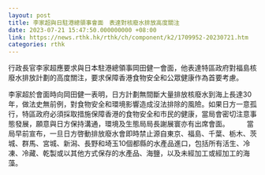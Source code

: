 ```yaml
---
layout: post
title: 李家超與日駐港總領事會面　表達對核廢水排放高度關注
date: 2023-07-21 15:47:50.000000000 +08:00
link: https://news.rthk.hk/rthk/ch/component/k2/1709952-20230721.htm
categories: rthk
---
```


行政長官李家超應要求與日本駐港總領事岡田健一會面，他表達特區政府對福島核廢水排放計劃的高度關注，要求保障香港食物安全和公眾健康作為首要考慮。

李家超於會面時向岡田健一表明，日方計劃無間斷大量排放核廢水到海上長達30年，做法史無前例，對食物安全和環境影響造成沒法排除的風險。如果日方一意孤行，特區政府必須採取措施保障香港的食物安全和市民的健康，當局會密切注意事態發展，願意與日方保持溝通，環境及生態局局長謝展寰亦有出席會面。
　　 
當局早前宣布，一旦日方啓動排放廢水會即時禁止源自東京、福島、千葉、栃木、茨城、群馬、宮城、新潟、長野和埼玉10個都縣的水產品進口，包括所有活生、冷凍、冷藏、乾製或以其他方式保存的水產品、海鹽，以及未經加工或經加工的海藻。　
